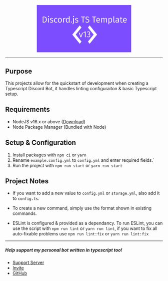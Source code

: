 <p align="center">
    <img src="./.assets/banner.png" width="60%">
</p>

---

## Purpose
This projects allow for the quickstart of development when creating a Typescript Discord Bot, it handles linting configuraiton & basic Typescript setup.

## Requirements
- NodeJS v16.x or above ([Download](https://nodejs.org/en/))
- Node Package Manager (Bundled with Node)

## Setup & Configuration

1. Install packages with `npm ci` or `yarn`
2. Rename `example.config.yml` to `config.yml` and enter required fields.`
3. Run the project with `npm run start` or `yarn run start`

## Project Notes
- If you want to add a new value to `config.yml` or `storage.yml`, also add it to `config.ts`.

- To create a new command, simply use the format shown in existing commands.

- ESLint is configured & provided as a dependancy. To run ESLint, you can use the script with `npm run lint` or `yarn run lint`, if you want to fix all auto-fixable problems use `npm run lint:fix` or `yarn run lint:fix`

---
##### Help support my personal bot written in typescript too!
- [Support Server](https://support.bucketbot.dev)
- [Invite](https://invite.bucketbot.dev)
- [GitHub](https://github.com/KingOKarma/KFCBot)
